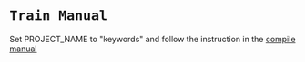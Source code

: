 # `Train Manual`

Set PROJECT_NAME to "keywords" and follow the instruction in the [compile manual](https://github.com/AirPR/ml-mesh/tree/develop/projects/manual/train/Readme.md)

